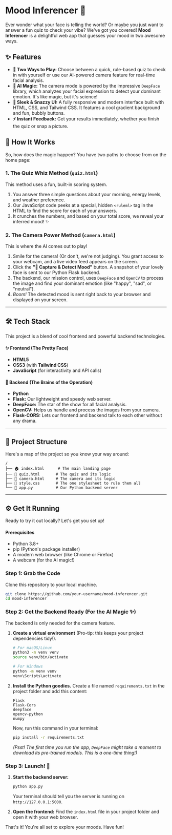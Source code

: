 # Mood Inferencer 🌿

Ever wonder what your face is telling the world? Or maybe you just want to answer a fun quiz to check your vibe? We've got you covered\! **Mood Inferencer** is a delightful web app that guesses your mood in two awesome ways.

## ✨ Features

  * **🤔 Two Ways to Play:** Choose between a quick, rule-based quiz to check in with yourself or use our AI-powered camera feature for real-time facial analysis.
  * **🤖 AI Magic:** The camera mode is powered by the impressive `DeepFace` library, which analyzes your facial expression to detect your dominant emotion. It's like magic, but it's science\!
  * **🎨 Sleek & Snazzy UI:** A fully responsive and modern interface built with HTML, CSS, and Tailwind CSS. It features a cool gradient background and fun, bubbly buttons.
  * **⚡ Instant Feedback:** Get your results immediately, whether you finish the quiz or snap a picture.


## 🚀 How It Works

So, how does the magic happen? You have two paths to choose from on the home page:

### 1\. The Quiz Whiz Method (`quiz.html`)

This method uses a fun, built-in scoring system.

1.  You answer three simple questions about your morning, energy levels, and weather preference.
2.  Our JavaScript code peeks at a special, hidden `<ruleml>` tag in the HTML to find the score for each of your answers.
3.  It crunches the numbers, and based on your total score, we reveal your inferred mood\! ✨

### 2\. The Camera Power Method (`camera.html`)

This is where the AI comes out to play\!

1.  Smile for the camera\! (Or don't, we're not judging). You grant access to your webcam, and a live video feed appears on the screen.
2.  Click the **"📸 Capture & Detect Mood"** button. A snapshot of your lovely face is sent to our Python Flask backend.
3.  The backend, our mission control, uses `DeepFace` and `OpenCV` to process the image and find your dominant emotion (like "happy", "sad", or "neutral").
4.  *Boom\!* The detected mood is sent right back to your browser and displayed on your screen.

-----

## 🛠️ Tech Stack

This project is a blend of cool frontend and powerful backend technologies.

#### ✨ **Frontend** (The Pretty Face)

  * **HTML5**
  * **CSS3** (with **Tailwind CSS**)
  * **JavaScript** (for interactivity and API calls)

#### 🧠 **Backend** (The Brains of the Operation)

  * **Python**
  * **Flask:** Our lightweight and speedy web server.
  * **DeepFace:** The star of the show for all facial analysis.
  * **OpenCV:** Helps us handle and process the images from your camera.
  * **Flask-CORS:** Lets our frontend and backend talk to each other without any drama.

-----

## 📂 Project Structure

Here's a map of the project so you know your way around:

```
/
├── 🏠 index.html      # The main landing page
├── 📝 quiz.html       # The quiz and its logic
├── 📸 camera.html     # The camera and its logic
├── 🎨 style.css       # The one stylesheet to rule them all
└── 🧠 app.py          # Our Python backend server
```

-----

## ⚙️ Get It Running

Ready to try it out locally? Let's get you set up\!

#### **Prerequisites**

  * Python 3.8+
  * pip (Python's package installer)
  * A modern web browser (like Chrome or Firefox)
  * A webcam (for the AI magic\!)

### Step 1: Grab the Code

Clone this repository to your local machine.

```bash
git clone https://github.com/your-username/mood-inferencer.git
cd mood-inferencer
```

### Step 2: Get the Backend Ready (For the AI Magic ✨)

The backend is only needed for the camera feature.

1.  **Create a virtual environment** (Pro-tip: this keeps your project dependencies tidy\!).

    ```bash
    # For macOS/Linux
    python3 -m venv venv
    source venv/bin/activate

    # For Windows
    python -m venv venv
    venv\Scripts\activate
    ```

2.  **Install the Python goodies.**
    Create a file named `requirements.txt` in the project folder and add this content:

    ```
    Flask
    Flask-Cors
    deepface
    opencv-python
    numpy
    ```

    Now, run this command in your terminal:

    ```bash
    pip install -r requirements.txt
    ```

    *(Psst\! The first time you run the app, `DeepFace` might take a moment to download its pre-trained models. This is a one-time thing\!)*

### Step 3: Launch\! 🚀

1.  **Start the backend server:**

    ```bash
    python app.py
    ```

    Your terminal should tell you the server is running on `http://127.0.0.1:5000`.

2.  **Open the frontend:**
    Find the `index.html` file in your project folder and open it with your web browser.

That's it\! You're all set to explore your moods. Have fun\!
